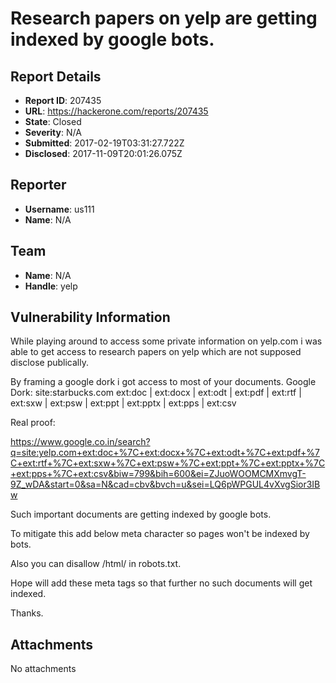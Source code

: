 # Research papers on yelp  are getting indexed by google bots.

## Report Details
- **Report ID**: 207435
- **URL**: https://hackerone.com/reports/207435
- **State**: Closed
- **Severity**: N/A
- **Submitted**: 2017-02-19T03:31:27.722Z
- **Disclosed**: 2017-11-09T20:01:26.075Z

## Reporter
- **Username**: us111
- **Name**: N/A

## Team
- **Name**: N/A
- **Handle**: yelp

## Vulnerability Information
While playing around to access some private information on yelp.com i was able to get access to research papers on yelp which are not supposed disclose publically.

By framing a google dork i got access to most of your documents.
Google Dork: site:starbucks.com ext:doc | ext:docx | ext:odt | ext:pdf | ext:rtf | ext:sxw | ext:psw | ext:ppt | ext:pptx | ext:pps | ext:csv

Real proof:

https://www.google.co.in/search?q=site:yelp.com+ext:doc+%7C+ext:docx+%7C+ext:odt+%7C+ext:pdf+%7C+ext:rtf+%7C+ext:sxw+%7C+ext:psw+%7C+ext:ppt+%7C+ext:pptx+%7C+ext:pps+%7C+ext:csv&biw=799&bih=600&ei=ZJuoWOOMCMXmvgT-9Z_wDA&start=0&sa=N&cad=cbv&bvch=u&sei=LQ6pWPGUL4vXvgSior3IBw

Such important documents are getting indexed by google bots.

To mitigate this add below meta character so pages won't be indexed by bots.
<html>
<head>
<title>...</title>
<META NAME="ROBOTS" CONTENT="NOINDEX, NOFOLLOW">
</head>

Also you can disallow /html/ in robots.txt.

Hope will add these meta tags so that further no such documents will get indexed.

Thanks.



## Attachments
No attachments
